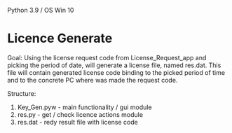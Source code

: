 Python 3.9 / OS Win 10 

# Licence Generate

Goal: Using the license request code from License_Request_app and picking the period of date, will generate a license file, named res.dat. This file will contain generated license code binding to the picked period of time and to the concrete PC where was made the request code.

Structure:

1. Key_Gen.pyw - main functionality / gui module
2. res.py - get / check licence actions module
3. res.dat - redy result file with license code 
